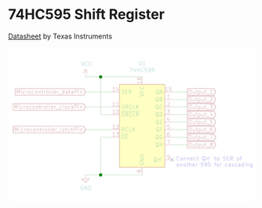 # 74HC595 Shift Register

[Datasheet][1] by Texas Instruments

![alt text][74hc595-wiring]

[74hc595-wiring]: https://github.com/Ivanf1/arduino-esp-examples/blob/master/74hc595/assets/74hc595-wiring.jpg?raw=true "74HC595 Wiring"
[1]: https://www.sparkfun.com/datasheets/IC/SN74HC595.pdf
